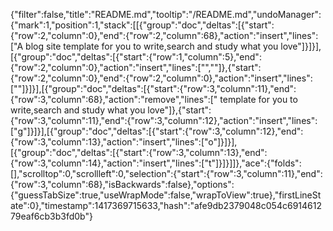 {"filter":false,"title":"README.md","tooltip":"/README.md","undoManager":{"mark":1,"position":1,"stack":[[{"group":"doc","deltas":[{"start":{"row":2,"column":0},"end":{"row":2,"column":68},"action":"insert","lines":["A blog site template for you to write,search and study what you love"]}]}],[{"group":"doc","deltas":[{"start":{"row":1,"column":5},"end":{"row":2,"column":0},"action":"insert","lines":["",""]},{"start":{"row":2,"column":0},"end":{"row":2,"column":0},"action":"insert","lines":[""]}]}],[{"group":"doc","deltas":[{"start":{"row":3,"column":11},"end":{"row":3,"column":68},"action":"remove","lines":[" template for you to write,search and study what you love"]},{"start":{"row":3,"column":11},"end":{"row":3,"column":12},"action":"insert","lines":["g"]}]}],[{"group":"doc","deltas":[{"start":{"row":3,"column":12},"end":{"row":3,"column":13},"action":"insert","lines":["o"]}]}],[{"group":"doc","deltas":[{"start":{"row":3,"column":13},"end":{"row":3,"column":14},"action":"insert","lines":["t"]}]}]]},"ace":{"folds":[],"scrolltop":0,"scrollleft":0,"selection":{"start":{"row":3,"column":11},"end":{"row":3,"column":68},"isBackwards":false},"options":{"guessTabSize":true,"useWrapMode":false,"wrapToView":true},"firstLineState":0},"timestamp":1417369715633,"hash":"afe9db2379048c054c691461279eaf6cb3b3fd0b"}